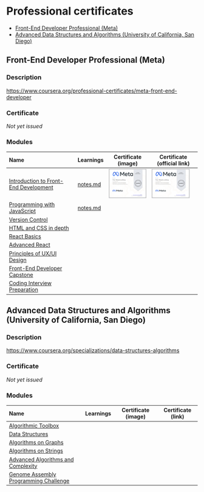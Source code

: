 <!-- omit in toc -->
# Professional certificates

- [Front-End Developer Professional (Meta)](#front-end-developer-professional-meta)
- [Advanced Data Structures and Algorithms (University of California, San Diego)](#advanced-data-structures-and-algorithms-university-of-california-san-diego)

## Front-End Developer Professional (Meta)

<!-- omit in toc -->
### Description

https://www.coursera.org/professional-certificates/meta-front-end-developer

<!-- omit in toc -->
### Certificate

*Not yet issued*

<!-- omit in toc -->
### Modules

| Name                                                                                                          | Learnings                                                                                             | Certificate (image)                                                                                                                                                                                                                     | Certificate (official link)                                                                                                                                                                                  |
| :------------------------------------------------------------------------------------------------------------ | ----------------------------------------------------------------------------------------------------- | --------------------------------------------------------------------------------------------------------------------------------------------------------------------------------------------------------------------------------------- | ------------------------------------------------------------------------------------------------------------------------------------------------------------------------------------------------------------ |
| [Introduction to Front-End Development](https://www.coursera.org/learn/introduction-to-front-end-development) | [notes.md](Front-End%20Developer%20Professional/Introduction%20to%20Front-End%20Development/notes.md) | <a href="Front-End%20Developer%20Professional/Introduction%20to%20Front-End%20Development/certificate.png"><img src="Front-End%20Developer%20Professional/Introduction%20to%20Front-End%20Development/certificate.png" width="100"></a> | <a href="https://www.coursera.org/account/accomplishments/records/65ENNUWMS2L3"><img src="Front-End%20Developer%20Professional/Introduction%20to%20Front-End%20Development/certificate.png" width="100"></a> |
| [Programming with JavaScript](https://www.coursera.org/learn/programming-with-javascript)                     | [notes.md](Front-End%20Developer%20Professional/Programming%20with%20JavaScript/notes.md)             |                                                                                                                                                                                                                                         |                                                                                                                                                                                                              |
| [Version Control](https://www.coursera.org/learn/introduction-to-version-control)                             |                                                                                                       |                                                                                                                                                                                                                                         |                                                                                                                                                                                                              |
| [HTML and CSS in depth](https://www.coursera.org/learn/html-and-css-in-depth)                                 |                                                                                                       |                                                                                                                                                                                                                                         |                                                                                                                                                                                                              |
| [React Basics](https://www.coursera.org/learn/react-basics)                                                   |                                                                                                       |                                                                                                                                                                                                                                         |                                                                                                                                                                                                              |
| [Advanced React](https://www.coursera.org/learn/advanced-react)                                               |                                                                                                       |                                                                                                                                                                                                                                         |                                                                                                                                                                                                              |
| [Principles of UX/UI Design](https://www.coursera.org/learn/principles-of-ux-ui-design)                       |                                                                                                       |                                                                                                                                                                                                                                         |                                                                                                                                                                                                              |
| [Front-End Developer Capstone](https://www.coursera.org/learn/meta-front-end-developer-capstone)              |                                                                                                       |                                                                                                                                                                                                                                         |                                                                                                                                                                                                              |
| [Coding Interview Preparation](https://www.coursera.org/learn/coding-interview-preparation)                   |                                                                                                       |                                                                                                                                                                                                                                         |                                                                                                                                                                                                              |

## Advanced Data Structures and Algorithms (University of California, San Diego)

<!-- omit in toc -->
### Description

https://www.coursera.org/specializations/data-structures-algorithms

<!-- omit in toc -->
### Certificate

*Not yet issued*

<!-- omit in toc -->
### Modules

| Name                                                                                                    | Learnings | Certificate (image) | Certificate (link) |
| :------------------------------------------------------------------------------------------------------ | --------- | ------------------- | ------------------ |
| [Algorithmic Toolbox](https://www.coursera.org/learn/algorithmic-toolbox)                               |           |                     |                    |
| [Data Structures](https://www.coursera.org/learn/data-structures)                                       |           |                     |                    |
| [Algorithms on Graphs](https://www.coursera.org/learn/algorithms-on-graphs)                             |           |                     |                    |
| [Algorithms on Strings](https://www.coursera.org/learn/algorithms-on-strings)                           |           |                     |                    |
| [Advanced Algorithms and Complexity](https://www.coursera.org/learn/advanced-algorithms-and-complexity) |           |                     |                    |
| [Genome Assembly Programming Challenge](https://www.coursera.org/learn/assembling-genomes)              |           |                     |                    |